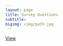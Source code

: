 ```yaml
---
layout: page
title: Survey Questions
subtitle:
bigimg: /img/path.jpg
---
```


<div class="get-started-wrap">
  <a class="btn btn-success btn-lg get-started-btn" href="https://forms.gle/FG96YjPS3AR9i6TXA">View</a>
</div>
<br/>

